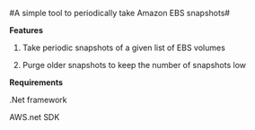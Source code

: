 #A simple tool to periodically take Amazon EBS snapshots#

**Features**

1) Take periodic snapshots of a given list of EBS volumes

2) Purge older snapshots to keep the number of snapshots low

**Requirements**

.Net framework

AWS.net SDK

